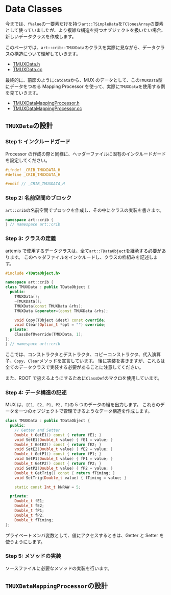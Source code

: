 # Data Classes

今までは、`fValue`の一要素だけを持つ`art::TSimpleData`を`TClonesArray`の要素として使っていましたが、より複雑な構造を持つオブジェクトを扱いたい場合、新しいデータクラスを作成します。

このページでは、`art::crib::TMUXData`のクラスを実際に見ながら、データクラスの構造について理解していきます。

- [TMUXData.h](https://github.com/CRIB-project/artemis_crib/blob/main/src-crib/mux/TMUXData.h)
- [TMUXData.cc](https://github.com/CRIB-project/artemis_crib/blob/main/src-crib/mux/TMUXData.cc)

最終的に、前節のように`catdata`から、MUX のデータとして、この`TMUXData`型にデータをつめる Mapping Processor を使って、実際に`TMUXData`を使用する例を見ていきます。

- [TMUXDataMappingProcessor.h](https://github.com/CRIB-project/artemis_crib/blob/main/src-crib/mux/TMUXDataMappingProcessor.h)
- [TMUXDataMappingProcessor.cc](https://github.com/CRIB-project/artemis_crib/blob/main/src-crib/mux/TMUXDataMappingProcessor.cc)

## `TMUXData`の設計

### Step 1: インクルードガード

Processor の作成の際と同様に、ヘッダーファイルに固有のインクルードガードを設定してください。

```cpp
#ifndef _CRIB_TMUXDATA_H
#define _CRIB_TMUXDATA_H

#endif // _CRIB_TMUXDATA_H
```

### Step 2: 名前空間のブロック

`art::crib`の名前空間でブロックを作成し、その中にクラスの実装を書きます。

```cpp
namespace art::crib {
} // namespace art::crib
```

### Step 3: クラスの定義

artemis で使用するデータクラスは、全て`art::TDataObject`を継承する必要があります。
このヘッダファイルをインクルードし、クラスの枠組みを記述します。

```cpp
#include <TDataObject.h>

namespace art::crib {
class TMUXData : public TDataObject {
  public:
    TMUXData();
    ~TMUXData();
    TMUXData(const TMUXData &rhs);
    TMUXData &operator=(const TMUXData &rhs);

    void Copy(TObject &dest) const override;
    void Clear(Option_t *opt = "") override;
  private:
    ClassDefOverride(TMUXData, 1);
};
} // namespace art::crib
```

ここでは、コンストラクタとデストラクタ、コピーコンストラクタ、代入演算子、`Copy`、`Clear`メソッドを宣言しています。
後に実装を書きますが、これらは全てのデータクラスで実装する必要があることに注意してください。

また、ROOT で扱えるようにするために`ClassDef`のマクロを使用しています。

### Step 4: データ構造の記述

MUX は、`[E1, E2, P1, P2, T]`の 5 つのデータの組を出力します。
これらのデータを一つのオブジェクトで管理できるようなデータ構造を作成します。

```cpp
class TMUXData : public TDataObject {
  public:
    // Getter and Setter
    Double_t GetE1() const { return fE1; }
    void SetE1(Double_t value) { fE1 = value; }
    Double_t GetE2() const { return fE2; }
    void SetE2(Double_t value) { fE2 = value; }
    Double_t GetP1() const { return fP1; }
    void SetP1(Double_t value) { fP1 = value; }
    Double_t GetP2() const { return fP2; }
    void SetP2(Double_t value) { fP2 = value; }
    Double_t GetTrig() const { return fTiming; }
    void SetTrig(Double_t value) { fTiming = value; }

    static const Int_t kNRAW = 5;

  private:
    Double_t fE1;
    Double_t fE2;
    Double_t fP1;
    Double_t fP2;
    Double_t fTiming;
};
```

プライベートメンバ変数として、値にアクセスするときは、Getter と Setter を使うようにします。

### Step 5: メソッドの実装

ソースファイルに必要なメソッドの実装を行います。

## `TMUXDataMappingProcessor`の設計
